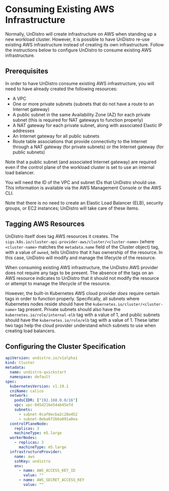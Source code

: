 # Consuming Existing AWS Infrastructure

Normally, UnDistro will create infrastructure on AWS when standing up a new workload cluster. However, it is possible to have UnDistro re-use existing AWS infrastructure instead of creating its own infrastructure. Follow the instructions below to configure UnDistro to consume existing AWS infrastructure.

## Prerequisites

In order to have UnDistro consume existing AWS infrastructure, you will need to have already created the following resources:

* A VPC
* One or more private subnets (subnets that do not have a route to an Internet gateway)
* A public subnet in the same Availability Zone (AZ) for each private subnet (this is required for NAT gateways to function properly)
* A NAT gateway for each private subnet, along with associated Elastic IP addresses
* An Internet gateway for all public subnets
* Route table associations that provide connectivity to the Internet through a NAT gateway (for private subnets) or the Internet gateway (for public subnets)

Note that a public subnet (and associated Internet gateway) are required even if the control plane of the workload cluster is set to use an internal load balancer.

You will need the ID of the VPC and subnet IDs that UnDistro should use. This information is available via the AWS Management Console or the AWS CLI.

Note that there is no need to create an Elastic Load Balancer (ELB), security groups, or EC2 instances; UnDistro will take care of these items.

## Tagging AWS Resources

UnDistro itself does tag AWS resources it creates. The `sigs.k8s.io/cluster-api-provider-aws/cluster/<cluster-name>` (where `<cluster-name>` matches the `metadata.name` field of the Cluster object) tag, with a value of `owned`, tells UnDistro that it has ownership of the resource. In this case, UnDistro will modify and manage the lifecycle of the resource.

When consuming existing AWS infrastructure, the UnDistro AWS provider does not require any tags to be present. The absence of the tags on an AWS resource indicates to UnDistro that it should not modify the resource or attempt to manage the lifecycle of the resource.

However, the built-in Kubernetes AWS cloud provider _does_ require certain tags in order to function properly. Specifically, all subnets where Kubernetes nodes reside should have the `kubernetes.io/cluster/<cluster-name>` tag present. Private subnets should also have the `kubernetes.io/role/internal-elb` tag with a value of 1, and public subnets should have the `kubernetes.io/role/elb` tag with a value of 1. These latter two tags help the cloud provider understand which subnets to use when creating load balancers.

## Configuring the Cluster Specification

```yaml
apiVersion: undistro.io/v1alpha1
kind: Cluster
metadata:
  name: undistro-quickstart
  namespace: default
spec:
  kubernetesVersion: v1.19.1
  cniName: calico
  network:
    podsCIDR: ["192.168.0.0/16"]
    vpc: vpc-045d216e54ab45efd
    subnets:
      - subnet-0caf0ecba2c28e452
      - subnet-0eba6f266a091a0ea
  controlPlaneNode:
    replicas: 3
    machineType: m5.large
  workerNodes:
    - replicas: 3
      machineType: m5.large
  infrastructureProvider:
    name: aws
    sshKey: undistro
    env:
      - name: AWS_ACCESS_KEY_ID
        value: ""
      - name: AWS_SECRET_ACCESS_KEY
        value: ""
```